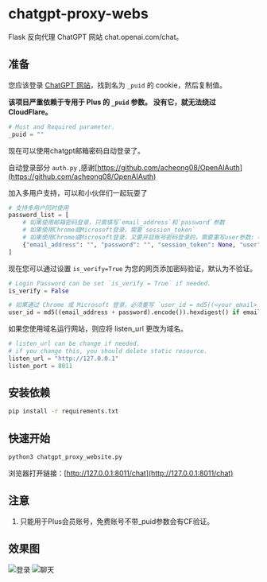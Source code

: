 # chatgpt-proxy-webs

Flask 反向代理 ChatGPT 网站 chat.openai.com/chat。

## 准备

您应该登录 [ChatGPT 网站](https://chat.openai.com/chat)，找到名为 `_puid` 的 cookie，然后复制值。

**该项目严重依赖于专用于 Plus 的 `_puid` 参数。 没有它，就无法绕过 CloudFlare。**

``` python
# Must and Required parameter.
_puid = ""
```

现在可以使用chatgpt邮箱密码自动登录了。

自动登录部分 `auth.py` ,感谢[https://github.com/acheong08/OpenAIAuth](https://github.com/acheong08/OpenAIAuth)

加入多用户支持，可以和小伙伴们一起玩耍了

``` python
# 支持多用户同时使用
password_list = [
    # 如果使用邮箱密码登录，只需填写`email_address`和`password`参数
    # 如果使用Chrome或Microsoft登录，需要`session_token`
    # 如果使用Chrome或Microsoft登录，又要开启账号密码登录的，需要重写user参数: user = md5(('your_email'+'your_password').encode()).hexdigest()
    {"email_address": "", "password": "", "session_token": None, "user": None},
]
```

现在您可以通过设置 `is_verify=True` 为您的网页添加密码验证，默认为不验证。

``` python
# Login Password can be set `is_verify = True` if needed.
is_verify = False

# 如果通过 Chrome 或 Microsoft 登录，必须重写 `user_id = md5((<your_email> + <your_password>).encode()).hexdigest()`
user_id = md5((email_address + password).encode()).hexdigest() if email_address and password else ""
```

如果您使用域名运行网站，则应将 listen_url 更改为域名。

``` python
# listen_url can be change if needed.
# if you change this, you should delete static resource.
listen_url = "http://127.0.0.1"
listen_port = 8011
```

## 安装依赖

``` bash
pip install -r requirements.txt
```

## 快速开始

``` bash
python3 chatgpt_proxy_website.py
```

浏览器打开链接：[http://127.0.0.1:8011/chat](http://127.0.0.1:8011/chat)

## 注意

1. 只能用于Plus会员账号，免费账号不带_puid参数会有CF验证。

## 效果图
![登录](https://github.com/cooolr/chatgpt_plus_proxy_website/blob/main/login.png)
![聊天](https://github.com/cooolr/chatgpt_plus_proxy_website/blob/main/chat.png)
